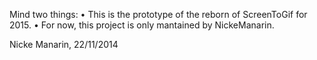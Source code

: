 ﻿Mind two things:
• This is the prototype of the reborn of ScreenToGif for 2015. 
• For now, this project is only mantained by NickeManarin.

Nicke Manarin, 22/11/2014